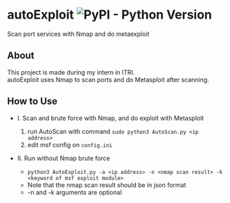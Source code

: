 # autoExploit ![PyPI - Python Version](https://img.shields.io/pypi/pyversions/Django.svg)
Scan port services with Nmap and do metaexploit

## About
This project is made during my intern in ITRI.<br>
autoExploit uses Nmap to scan ports and do Metasploit after scanning.

## How to Use

- I. Scan and brute force with Nmap, and do exploit with Metasploit
    1. run AutoScan with command `sudo python3 AutoScan.py <ip address>`
    2. edit msf config on `config.ini`

- II. Run without Nmap brute force
    - `python3 AutoExploit.py -a <ip address> -n <nmap scan result> -k <keyword of msf exploit module>`
    - Note that the nmap scan result should be in json format
    - -n and -k arguments are optional


